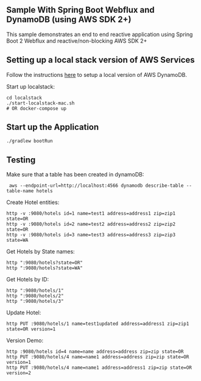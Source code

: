 ## Sample With Spring Boot Webflux and DynamoDB (using AWS SDK 2+)

This sample demonstrates an end to end reactive application using Spring Boot 2 Webflux
and reactive/non-blocking AWS SDK 2+

## Setting up a local stack version of AWS Services

Follow the instructions [here](https://github.com/localstack/localstack)
to setup a local version of AWS DynamoDB.

Start up localstack:

```
cd localstack
./start-localstack-mac.sh
# OR docker-compose up
```

## Start up the Application

```
./gradlew bootRun
```


## Testing

Make sure that a table has been created in dynamoDB:

```
 aws --endpoint-url=http://localhost:4566 dynamodb describe-table --table-name hotels
```

Create Hotel entities:

```
http -v :9080/hotels id=1 name=test1 address=address1 zip=zip1 state=OR
http -v :9080/hotels id=2 name=test2 address=address2 zip=zip2 state=OR
http -v :9080/hotels id=3 name=test3 address=address3 zip=zip3 state=WA
```


Get Hotels by State names:

```
http ":9080/hotels?state=OR"
http ":9080/hotels?state=WA"
```

Get Hotels by ID:

```
http ":9080/hotels/1"
http ":9080/hotels/2"
http ":9080/hotels/3"
```

Update Hotel:
```
http PUT :9080/hotels/1 name=test1updated address=address1 zip=zip1 state=OR version=1
```

Version Demo:
```
http :9080/hotels id=4 name=name address=address zip=zip state=OR
http PUT :9080/hotels/4 name=name1 address=address zip=zip state=OR version=1
http PUT :9080/hotels/4 name=name1 address=address1 zip=zip state=OR version=2
```


